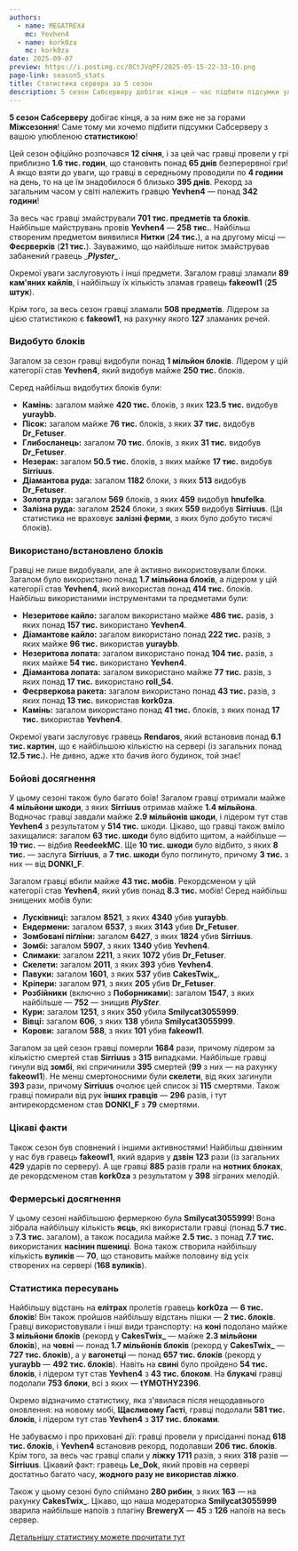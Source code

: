 ```yaml
---
authors:
  - name: MEGATREX4
    mc: Yevhen4
  - name: kork0za
    mc: kork0za
date: 2025-09-07
preview: https://i.postimg.cc/8CtJVqPF/2025-05-15-22-33-10.png
page-link: season5_stats
title: Статистика сервера за 5 сезон 
description: 5 сезон Сабсерверу добігає кінця — час підбити підсумки улюбленою статистикою перед Міжсезонням!
---
```


**5 сезон Сабсерверу** добігає кінця, а за ним вже не за горами **Міжсезоння**\! Саме тому ми хочемо підбити підсумки Сабсерверу з вашою улюбленою **статистикою**\!

Цей сезон офіційно розпочався **12 січня**, і за цей час гравці провели у грі приблизно **1.6 тис. годин**, що становить понад **65 днів** безперервної гри\! А якщо взяти до уваги, що гравці в середньому проводили по **4 години** на день, то на це їм знадобилося б близько **395 днів**. Рекорд за загальним часом у світі належить гравцю **Yevhen4** — понад **342 години**\!

За весь час гравці змайстрували **701 тис. предметів та блоків**. Найбільше майструвань провів **Yevhen4** — **258 тис.**. Найбільш створеним предметом виявилися **Нитки** (**24 тис.**), а на другому місці — **Феєрверків** (**21 тис.**). Зауважимо, що найбільше ниток змайстрував забанений гравець \_***Plyster\_***.

Окремої уваги заслуговують і інші предмети. Загалом гравці зламали **89 кам'яних кайлів**, і найбільшу їх кількість зламав гравець **fakeowl1** (**25 штук**).

Крім того, за весь сезон гравці зламали **508 предметів**. Лідером за цією статистикою є **fakeowl1**, на рахунку якого **127** зламаних речей.

### **Видобуто блоків**

Загалом за сезон гравці видобули понад **1 мільйон блоків**. Лідером у цій категорії став **Yevhen4**, який видобув майже **250 тис.** блоків.

Серед найбільш видобутих блоків були:

* **Камінь:** загалом майже **420 тис.** блоків, з яких **123.5 тис.** видобув **yuraybb**.  
* **Пісок:** загалом майже **76 тис.** блоків, з яких **37 тис.** видобув **Dr\_Fetuser**.  
* **Глибосланець:** загалом **70 тис.** блоків, з яких **31 тис.** видобув **Dr\_Fetuser**.  
* **Незерак:** загалом **50.5 тис.** блоків, з яких майже **17 тис.** видобув **Sirriuus**.  
* **Діамантова руда:** загалом **1182** блоки, з яких **513** видобув **Dr\_Fetuser**.  
* **Золота руда:** загалом **569** блоків, з яких **459** видобув **hnufelka**.  
* **Залізна руда:** загалом **2524** блоки, з яких **559** видобув **Sirriuus**. (Ця статистика не враховує **залізні ферми**, з яких було добуто тисячі блоків).

### **Використано/встановлено блоків**

Гравці не лише видобували, але й активно використовували блоки. Загалом було використано понад **1.7 мільйона блоків**, а лідером у цій категорії став **Yevhen4**, який використав понад **414 тис.** блоків. Найбільш використаними інструментами та предметами були:

* **Незеритове кайло:** загалом використано майже **486 тис.** разів, з яких понад **157 тис.** використано **Yevhen4**.  
* **Діамантове кайло:** загалом використано понад **222 тис.** разів, з яких майже **96 тис.** використав **yuraybb**.  
* **Незеритова лопата:** загалом використано понад **104 тис.** разів, з яких майже **54 тис.** використано **Yevhen4**.  
* **Діамантова лопата:** загалом використано майже **77 тис.** разів, з яких понад **17 тис.** використано **roll\_54**.  
* **Феєрверкова ракета:** загалом використано понад **43 тис.** разів, з яких понад **13 тис.** використав **kork0za**.  
* **Камінь:** загалом використано понад **41 тис.** блоків, з яких понад **17 тис.** використав **Yevhen4**.

Окремої уваги заслуговує гравець **Rendaros**, який встановив понад **6.1 тис. картин**, що є найбільшою кількістю на сервері (із загальних понад **12.5 тис.**). Не дивно, адже хто бачив його будинок, той знає\!

### **Бойові досягнення**

У цьому сезоні також було багато боїв\! Загалом гравці отримали майже **4 мільйони шкоди**, з яких **Sirriuus** отримав майже **1.4 мільйона**. Водночас гравці завдали майже **2.9 мільйонів шкоди**, і лідером тут став **Yevhen4** з результатом у **514 тис.** шкоди. Цікаво, що гравці також вміло захищалися: загалом **63 тис. шкоди** було відбито щитом, а найбільше — **19 тис.** — відбив **ReedeekMC**. Ще **10 тис. шкоди** було відбито, з яких **8 тис.** — заслуга **Sirriuus**, а **7 тис. шкоди** було поглинуто, причому **3 тис.** з них — від **DONKI\_F**.

Загалом гравці вбили майже **43 тис. мобів**. Рекордсменом у цій категорії став **Yevhen4**, який убив понад **8.3 тис.** мобів\! Серед найбільш знищених мобів були:

* **Лусківниці:** загалом **8521**, з яких **4340** убив **yuraybb**.  
* **Ендермени:** загалом **6537**, з яких **3143** убив **Dr\_Fetuser**.  
* **Зомбовані піґліни:** загалом **6427**, з яких **1824** убив **Sirriuus**.  
* **Зомбі:** загалом **5907**, з яких **1340** убив **Yevhen4**.  
* **Слимаки:** загалом **2211**, з яких **1072** убив **Dr\_Fetuser**.  
* **Скелети:** загалом **2011**, з яких **393** убив **Yevhen4**.  
* **Павуки:** загалом **1601**, з яких **537** убив **CakesTwix\_**.  
* **Кріпери:** загалом **971**, з яких **205** убив **Dr\_Fetuser**.  
* **Розбійники** (включно з **Поборниками**): загалом **1547**, з яких найбільше — **752** — знищив ***PlySter***.  
* **Кури:** загалом **1251**, з яких **350** убила **Smilycat3055999**.  
* **Вівці:** загалом **606**, з яких **138** убила **Smilycat3055999**.  
* **Корови:** загалом **588**, з яких **101** убив **fakeowl1**.

Загалом за цей сезон гравці померли **1684** рази, причому лідером за кількістю смертей став **Sirriuus** з **315** випадками. Найбільше гравці гинули від **зомбі**, які спричинили **395** смертей (**99** з них — на рахунку **fakeowl1**). Не менш смертоносними були **скелети**, від яких загинули **393** рази, причому **Sirriuus** очолює цей список зі **115** смертями. Також гравці помирали від рук **інших гравців** — **296** разів, і тут антирекордсменом став **DONKI\_F** з **79** смертями.

### **Цікаві факти**

Також сезон був сповнений і іншими активностями\! Найбільш дзвінким у нас був гравець **fakeowl1**, який вдарив у **дзвін** **123** рази (із загальних **429** ударів по серверу). А ще гравці **885** разів грали на **нотних блоках**, де рекордсменом став **kork0za** з результатом у **398** зіграних мелодій.

### **Фермерські досягнення**

У цьому сезоні найбільшою фермеркою була **Smilycat3055999**\! Вона зібрала найбільшу кількість **яєць**, які використали гравці (понад **5.7 тис.** з **7.3 тис.** загалом), а також посадила майже **2.5 тис.** з понад **7.7 тис.** використаних **насінин пшениці**. Вона також створила найбільшу кількість **вуликів** — **70**, що становить майже половину від усіх створених на сервері (**168 вуликів**).

### **Статистика пересувань**

Найбільшу відстань на **елітрах** пролетів гравець **kork0za** — **6 тис. блоків**\! Він також пройшов найбільшу відстань пішки — **2 тис. блоків**. Гравці використовували і інші види транспорту: на **коні** подолано майже **3 мільйони блоків** (рекорд у **CakesTwix\_** — майже **2.3 мільйони блоків**), на **човні** — понад **1.7 мільйонів блоків** (рекорд у **CakesTwix\_** — **727 тис. блоків**), а у **вагонетці** — понад **657 тис. блоків** (рекорд у **yuraybb** — **492 тис. блоків**). Навіть на **свині** було пройдено **54 тис. блоків**, і лідером тут став **Yevhen4** з **43 тис. блоком**. На **блукачі** гравці подолали **753 блоки**, всі з яких — **tYMOTHY2396**.

Окремо відзначимо статистику, яка з'явилася після нещодавнього оновлення: на новому мобі, **Щасливому Ґасті**, гравці подолали **581 тис. блоків**, і лідером тут став **Yevhen4** з **317 тис. блоками**.

Не забуваємо і про приховані дії: гравці провели у присіданні понад **618 тис. блоків**, і **Yevhen4** встановив рекорд, подолавши **206 тис. блоків**. Крім того, за весь час гравці спали у **ліжку** **1711** разів, з яких **318** разів — **Sirriuus**. Цікавий факт: гравець **Le\_Dok**, який провів на сервері достатньо багато часу, **жодного разу не використав ліжко**.

Також у цьому сезоні було спіймано **280 рибин**, з яких **163** — на рахунку **CakesTwix\_**. Цікаво, що наша модераторка **Smilycat3055999** зварила найбільше напоїв з плагіну **BreweryX** — **45** з **126** напоїв на весь сервер.

[Детальнішу статистику можете прочитати тут](https://www.m4sub.click/2025-stats)

